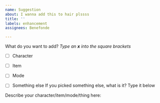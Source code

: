 ```yaml
---
name: Suggestion
about: I wanna add this to hair plssss
title: ''
labels: enhancement
assignees: Benefonde

---
```


What do you want to add? *Type an **x** into the square brackets*
- [ ] Character
- [ ] Item
- [ ] Mode
- [ ] Something else
If you picked something else, what is it? Type it below


Describe your character/item/mode/thing here:
